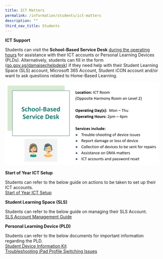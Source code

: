 ```yaml
---
title: ICT Matters
permalink: /information/students/ict-matters
description: ""
third_nav_title: Students
---
```


<p><strong>ICT Support</strong></p>
<p>Students can visit the&nbsp;<strong>School-Based Service Desk</strong>&nbsp;<u>during the operating hours</u>&nbsp;for assistance with their ICT accounts or Personal Learning Devices (PLDs). Alternatively, students can fill in the form (<u><a href="http://go.gov.sg/damaisechelpdesk" target="_blank" rel="noopener">go.gov.sg/damaisechelpdesk</a></u>) if they&nbsp;need help with their Student Learning Space (SLS) account, Microsoft 365 Account, Student iCON account and/or want to ask questions related to Home-Based Learning.</p>
<img src="/images/ict.jpg">
<p><strong>Start of Year ICT Setup</strong></p>
<p>Students can refer to the below guide on actions to be taken to set up their ICT accounts.<br /><a href="/files/For%20Students%20Start%20of%20Year%20ICT%20Setup.pdf" target="_blank" rel="noopener">Start of Year ICT Setup</a></p>
<p><strong>Student Learning Space (SLS)</strong></p>
<p>Students can refer to the below guide on managing their SLS Account.<br /><a href="/files/SLS%20Account%20Management%20Guide.pdf" target="_blank" rel="noopener">SLS Account Management Guide</a></p>
<p><strong>Personal Learning Device (PLD)</strong></p>
<p>Students can refer to the below documents for important information regarding the PLD.<br /><a href="/files/Student%20Device%20Information%20Kit.pdf" target="_blank" rel="noopener">Student Device Information Kit</a><br /><a href="/files/Troubleshooting%20iPad%20Profile%20Switching%20Issues_Performing%20a%20Manual%20Sync.pdf" target="_blank" rel="noopener">Troubleshooting iPad Profile Switching Issues</a></p>
